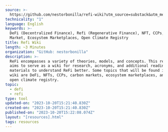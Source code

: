 ```yaml
---
source: >-
  https://github.com/nestorbonilla/refi-wiki?utm_source=substack&utm_medium=email
technicality: "1"
language: English
keywords: >-
  DeFi (Decentralized Finance), Refi (Regenerative Finance), NFT, CCPs, Carbon
  Market, Ecosystem Marketplaces, Open Climate Registry
title: Refi Wiki
length: ~3 Minutes
organization: "GitHub: nestorbonilla"
description: >-
  ReFi encompasses a variety of theories, models, and concepts. This repository
  aims to serve as a wiki for research, acronyms, and additional reading
  materials to understand ReFi better. Some topics that will be found in this
  wiki are DeFi, NFTs, CCPs, carbon markets, ecosystem marketplaces, and the
  open climate registry.
topic:
  - defi
  - refi
type: tool
updated-on: "2023-10-20T15:21:40.830Z"
created-on: "2023-10-20T15:21:40.830Z"
published-on: "2023-10-20T15:22:08.074Z"
layout: "[resources].html"
tags: resources
---
```

